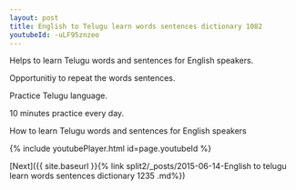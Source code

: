 ```yaml
---
layout: post
title: English to Telugu learn words sentences dictionary 1082 
youtubeId: -uLF95znzeo
---
```

 
 
Helps to learn Telugu words and sentences for English speakers.

Opportunitiy to repeat the words sentences. 

Practice Telugu language. 
 
10 minutes practice every day. 
 
How to learn Telugu words and sentences for English speakers 
 
{% include youtubePlayer.html id=page.youtubeId %}
 
 
[Next]({{ site.baseurl }}{% link  split2/_posts/2015-06-14-English to telugu learn words sentences dictionary 1235 .md%})
 
